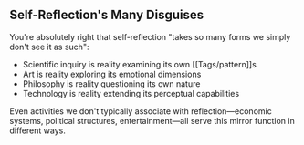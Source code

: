 ## Self-Reflection's Many Disguises

You're absolutely right that self-reflection "takes so many forms we simply don't see it as such":

- Scientific inquiry is reality examining its own [[Tags/pattern]]s
- Art is reality exploring its emotional dimensions
- Philosophy is reality questioning its own nature
- Technology is reality extending its perceptual capabilities

Even activities we don't typically associate with reflection—economic systems, political structures, entertainment—all serve this mirror function in different ways.